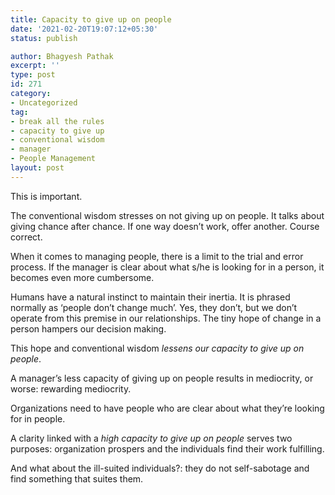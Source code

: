 ```yaml
---
title: Capacity to give up on people
date: '2021-02-20T19:07:12+05:30'
status: publish

author: Bhagyesh Pathak
excerpt: ''
type: post
id: 271
category:
- Uncategorized
tag:
- break all the rules
- capacity to give up
- conventional wisdom
- manager
- People Management
layout: post
---
```


This is important.

The conventional wisdom stresses on not giving up on people. It talks about giving chance after chance. If one way doesn’t work, offer another. Course correct.

When it comes to managing people, there is a limit to the trial and error process. If the manager is clear about what s/he is looking for in a person, it becomes even more cumbersome.

Humans have a natural instinct to maintain their inertia. It is phrased normally as ‘people don’t change much’. Yes, they don’t, but we don’t operate from this premise in our relationships. The tiny hope of change in a person hampers our decision making.

This hope and conventional wisdom *lessens our capacity to give up on people*.

A manager’s less capacity of giving up on people results in mediocrity, or worse: rewarding mediocrity.

Organizations need to have people who are clear about what they’re looking for in people.

A clarity linked with a *high capacity to give up on people* serves two purposes: organization prospers and the individuals find their work fulfilling.

And what about the ill-suited individuals?: they do not self-sabotage and find something that suites them.
